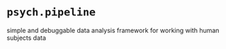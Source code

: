 # `psych.pipeline`
simple and debuggable data analysis framework for working with human subjects data
